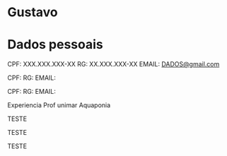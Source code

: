  #  Gustavo
 
 # Dados pessoais

 CPF: XXX.XXX.XXX-XX
 RG: XX.XXX.XXX-XX
 EMAIL: DADOS@gmail.com


 CPF: 
 RG: 
 EMAIL: 

 CPF: 
 RG: 
 EMAIL: 


Experiencia
 Prof unimar
 Aquaponia
 
TESTE 

TESTE 

TESTE

